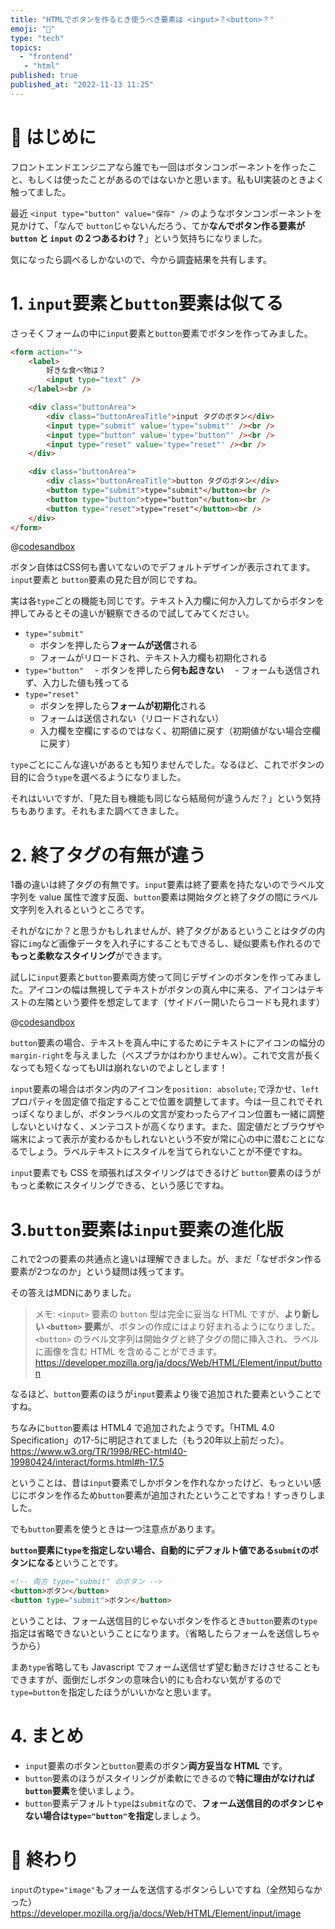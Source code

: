 ```yaml
---
title: "HTMLでボタンを作るとき使うべき要素は <input>？<button>？"
emoji: "🎯"
type: "tech"
topics:
  - "frontend"
   - "html"
published: true
published_at: "2022-11-13 11:25"
---
```

# 🌼 はじめに

フロントエンドエンジニアなら誰でも一回はボタンコンポーネントを作ったこと、もしくは使ったことがあるのではないかと思います。私もUI実装のときよく触ってました。

最近 `<input type="button" value="保存" />` のようなボタンコンポーネントを見かけて、「なんで `button`じゃないんだろう、てか**なんでボタン作る要素が `button` と `input` の２つあるわけ？**」という気持ちになりました。

気になったら調べるしかないので、今から調査結果を共有します。

# 1. `input`要素と`button`要素は似てる

さっそくフォームの中に`input`要素と`button`要素でボタンを作ってみました。

```html
<form action="">
    <label>
        好きな食べ物は？
        <input type="text" />
    </label><br />

    <div class="buttonArea">
        <div class="buttonAreaTitle">input タグのボタン</div>
        <input type="submit" value='type="submit"' /><br />
        <input type="button" value='type="button"' /><br />
        <input type="reset" value='type="reset"' /><br />
    </div>

    <div class="buttonArea">
        <div class="buttonAreaTitle">button タグのボタン</div>
        <button type="submit">type="submit"</button><br />
        <button type="button">type="button"</button><br />
        <button type="reset">type="reset"</button><br />
    </div>
</form>
```

@[codesandbox](https://codesandbox.io/embed/button-xswzeg?fontsize=14&hidenavigation=1&theme=dark)


ボタン自体はCSS何も書いてないのでデフォルトデザインが表示されてます。`input`要素と `button`要素の見た目が同じですね。

実は各`type`ごとの機能も同じです。テキスト入力欄に何か入力してからボタンを押してみるとその違いが観察できるので試してみてください。

- `type="submit"`
    - ボタンを押したら**フォームが送信**される
    - フォームがリロードされ、テキスト入力欄も初期化される
- `type="button"`
　- ボタンを押したら**何も起きない**
　- フォームも送信されず、入力した値も残ってる
- `type="reset"`
    - ボタンを押したら**フォームが初期化**される
    - フォームは送信されない（リロードされない）
    - 入力欄を空欄にするのではなく、初期値に戻す（初期値がない場合空欄に戻す）

`type`ごとにこんな違いがあるとも知りませんでした。なるほど、これでボタンの目的に合う`type`を選べるようになりました。

それはいいですが、「見た目も機能も同じなら結局何が違うんだ？」という気持ちもあります。それもまた調べてきました。


# 2. 終了タグの有無が違う

1番の違いは終了タグの有無です。`input`要素は終了要素を持たないのでラベル文字列を value 属性で渡す反面、`button`要素は開始タグと終了タグの間にラベル文字列を入れるというところです。

それがなにか？と思うかもしれませんが、終了タグがあるということはタグの内容に`img`など画像データを入れ子にすることもできるし、疑似要素も作れるので**もっと柔軟なスタイリング**ができます。

試しに`input`要素と`button`要素両方使って同じデザインのボタンを作ってみました。アイコンの幅は無視してテキストがボタンの真ん中に来る、アイコンはテキストの左隣という要件を想定してます（サイドバー開いたらコードも見れます）

@[codesandbox](https://codesandbox.io/embed/button-styling-z7ti2n?fontsize=14&hidenavigation=1&theme=dark)

`button`要素の場合、テキストを真ん中にするためにテキストにアイコンの幅分の`margin-right`を与えました（ベスプラかはわかりませんｗ）。これで文言が長くなっても短くなってもUIは崩れないのでよしとします！

`input`要素の場合はボタン内のアイコンを`position: absolute;`で浮かせ、`left`プロパティを固定値で指定することで位置を調整してます。今は一旦これでそれっぽくなりましが、ボタンラベルの文言が変わったらアイコン位置も一緒に調整しないといけなく、メンテコストが高くなります。また、固定値だとブラウザや端末によって表示が変わるかもしれないという不安が常に心の中に潜むことになるでしょう。ラベルテキストにスタイルを当てられないことが不便ですね。

`input`要素でも CSS を頑張ればスタイリングはできるけど `button`要素のほうがもっと柔軟にスタイリングできる、という感じですね。


# 3.`button`要素は`input`要素の進化版　

これで2つの要素の共通点と違いは理解できました。が、まだ「なぜボタン作る要素が2つなのか」という疑問は残ってます。

その答えはMDNにありました。

> メモ: `<input>` 要素の `button` 型は完全に妥当な HTML ですが、**より新しい `<button>` 要素**が、ボタンの作成にはより好まれるようになりました。 `<button>` のラベル文字列は開始タグと終了タグの間に挿入され、ラベルに画像を含む HTML を含めることができます。
https://developer.mozilla.org/ja/docs/Web/HTML/Element/input/button

なるほど、`button`要素のほうが`input`要素より後で追加された要素ということですね。

ちなみに`button`要素は HTML4 で追加されたようです。「HTML 4.0 Specification」の17-5に明記されてました（もう20年以上前だった）。
https://www.w3.org/TR/1998/REC-html40-19980424/interact/forms.html#h-17.5

ということは、昔は`input`要素でしかボタンを作れなかったけど、もっといい感じにボタンを作るため`button`要素が追加されたということですね！すっきりしました。

でも`button`要素を使うときは一つ注意点があります。

**`button`要素に`type`を指定しない場合、自動的にデフォルト値である`submit`のボタンになる**ということです。

```html
<!-- 両方 type="submit" のボタン -->
<button>ボタン</button>
<button type="submit">ボタン</button>
```

ということは、フォーム送信目的じゃないボタンを作るとき`button`要素の`type`指定は省略できないということになります。（省略したらフォームを送信しちゃうから）

まあ`type`省略しても Javascript でフォーム送信せず望む動きだけさせることもできますが、面倒だしボタンの意味合い的にも合わない気がするので`type=button`を指定したほうがいいかなと思います。


# 4. まとめ


- `input`要素のボタンと`button`要素のボタン**両方妥当な HTML** です。
- `button`要素のほうがスタイリングが柔軟にできるので**特に理由がなければ`button`要素**を使いましょう。
- `button`要素デフォルト`type`は`submit`なので、**フォーム送信目的のボタンじゃない場合は`type="button"`を指定**しましょう。


# 🌷 終わり

`input`の`type="image"`もフォームを送信するボタンらしいですね（全然知らなかった）
https://developer.mozilla.org/ja/docs/Web/HTML/Element/input/image
